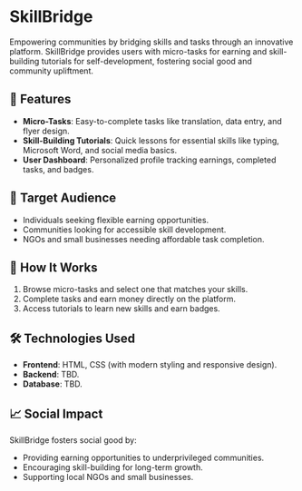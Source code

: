 # SkillBridge

Empowering communities by bridging skills and tasks through an innovative platform. SkillBridge provides users with micro-tasks for earning and skill-building tutorials for self-development, fostering social good and community upliftment.

## 🌟 Features
- **Micro-Tasks**: Easy-to-complete tasks like translation, data entry, and flyer design.
- **Skill-Building Tutorials**: Quick lessons for essential skills like typing, Microsoft Word, and social media basics.
- **User Dashboard**: Personalized profile tracking earnings, completed tasks, and badges.

## 🎯 Target Audience
- Individuals seeking flexible earning opportunities.
- Communities looking for accessible skill development.
- NGOs and small businesses needing affordable task completion.

## 🚀 How It Works
1. Browse micro-tasks and select one that matches your skills.
2. Complete tasks and earn money directly on the platform.
3. Access tutorials to learn new skills and earn badges.

## 🛠️ Technologies Used
- **Frontend**: HTML, CSS (with modern styling and responsive design).
- **Backend**: TBD.
- **Database**: TBD.

## 📈 Social Impact
SkillBridge fosters social good by:
- Providing earning opportunities to underprivileged communities.
- Encouraging skill-building for long-term growth.
- Supporting local NGOs and small businesses.
